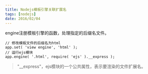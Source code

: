 ```yaml
---
title: Nodejs模板引擎关联扩展名
tags: [nodejs]
date: 2016/02/04
---
```


engine注册模板引擎的函数，处理指定的后缀名文件。

```
// 修改模板文件的后缀名为html
app.set( 'view engine', 'html' );
// 运行ejs模块
app.engine( '.html', require( 'ejs' ).__express );
```

> "__express"，ejs模块的一个公共属性，表示要渲染的文件扩展名。
